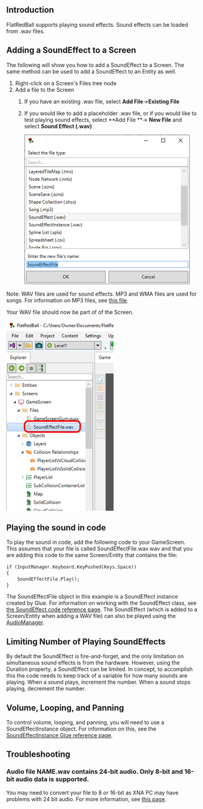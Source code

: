## Introduction

FlatRedBall supports playing sound effects. Sound effects can be loaded from .wav files.

## Adding a SoundEffect to a Screen

The following will show you how to add a SoundEffect to a Screen. The same method can be used to add a SoundEffect to an Entity as well.

1.  Right-click on a Screen's Files tree node
2.  Add a file to the Screen
    1.  If you have an existing .wav file, select **Add File**-\>**Existing File**

    2.  If you would like to add a placeholder .wav file, or if you would like to test playing sound effects, select **Add File **-\> **New File** and select ****Sound Effect (.wav)****

        ![](/media/2022-09-img_63291e0635a58.png)

Note: WAV files are used for sound effects. MP3 and WMA files are used for songs. For information on MP3 files, see [this file](/frb/docs/index.php?title=Glue:Reference:Files:MP3_file_(.mp3) "Glue:Reference:Files:MP3 file (.mp3)").

Your WAV file should now be part of of the Screen.

![](/media/2022-09-img_63291e90d60eb.png)

## Playing the sound in code

To play the sound in code, add the following code to your GameScreen. This assumes that your file is called SoundEffectFile.wav.wav and that you are adding this code to the same Screen/Entity that contains the file:

    if (InputManager.Keyboard.KeyPushed(Keys.Space))
    {
        SoundEffectFile.Play();
    }

The SoundEffectFile object in this example is a SoundEffect instance created by Glue. For information on working with the SoundEffect class, see [the SoundEffect code reference page](/documentation/api/microsoft-xna-framework/microsoft-xna-framework-audio/microsoft-xna-framework-audio-soundeffect.md). The SoundEffect (which is added to a Screen/Entity when adding a WAV file) can also be played using the [AudioManager](/frb/docs/index.php?title=FlatRedBall.Audio.AudioManager "FlatRedBall.Audio.AudioManager").

## Limiting Number of Playing SoundEffects

By default the SoundEffect is fire-and-forget, and the only limitation on simultaneous sound effects is from the hardware. However, using the Duration property, a SoundEffect can be limited. In concept, to accomplish this the code needs to keep track of a variable for how many sounds are playing. When a sound plays, increment the number. When a sound stops playing, decrement the number.

## Volume, Looping, and Panning

To control volume, looping, and panning, you will need to use a SoundEffectInstance object. For information on this, see the [SoundEffectInstance Glue reference page](/frb/docs/index.php?title=Glue:Reference:Objects:SoundEffectInstance "Glue:Reference:Objects:SoundEffectInstance").

## Troubleshooting

### Audio file NAME.wav contains 24-bit audio. Only 8-bit and 16-bit audio data is supported.

You may need to convert your file to 8 or 16-bit as XNA PC may have problems with 24 bit audio. For more information, see [this page](http://gamedev.stackexchange.com/questions/57979/how-can-i-load-24-bit-audio-as-soundeffect).
